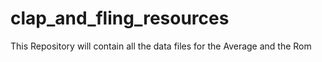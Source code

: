 # clap_and_fling_resources
This Repository will contain all the data files for the Average and the Rom 
